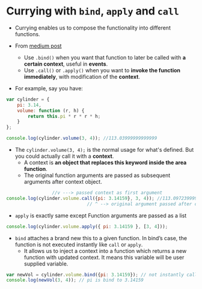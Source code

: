 # Currying with `bind`, `apply` and `call`

- Currying enables us to compose the functionality into different functions.
- From [medium post](https://medium.com/dev-bits/a-perfect-guide-for-cracking-a-javascript-interview-a-developers-perspective-23a5c0fa4d0d)
  - Use `.bind()` when you want that function to later be called with **a certain context**, useful in **events**.
  - Use `.call()` or `.apply()` when you want to **invoke the function immediately**, with modification of the **context**.

- For example, say you have:

```js
var cylinder = {
    pi: 3.14,
    volume: function (r, h) {
        return this.pi * r * r * h;
    }
};

console.log(cylinder.volume(3, 4)); //113.03999999999999
```

- The `cylinder.volume(3, 4);` is the normal usage for what's defined. But you could actually call it with a **context**.
  - A context is **an object that replaces this keyword inside the area function**.
  - The original function arguments are passed as subsequent arguments after context object.

```js
                 //v ---> passed context as first argument
console.log(cylinder.volume.call({pi: 3.14159}, 3, 4)); //113.09723999999999
                              // ^ --> original argument passed after context
```

- `apply` is exactly same except Function arguments are passed as a list

```js
console.log(cylinder.volume.apply({ pi: 3.14159 }, [3, 4]));
```

- `bind` attaches a brand new this to a given function. In bind’s case, the function is not executed instantly like `call` or `apply`.
  - It allows us to inject a context into a function which returns a new function with updated context. It means this variable will be user supplied variable.

```js
var newVol = cylinder.volume.bind({pi: 3.14159}); // not instantly called
console.log(newVol(3, 4)); // pi is bind to 3.14159
```